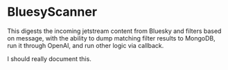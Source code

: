 # BluesyScanner
This digests the incoming jetstream content from Bluesky and filters based on message, with the ability to dump matching filter results to MongoDB, run it through OpenAI, and run other logic via callback.

I should really document this.
